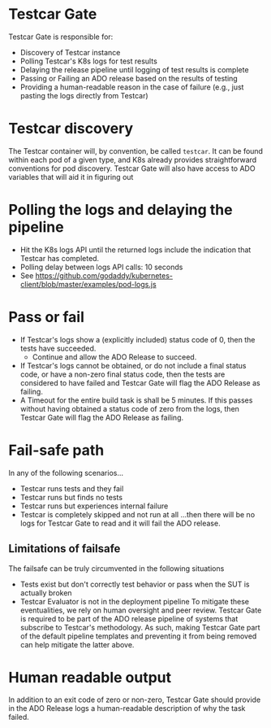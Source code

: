 # Testcar Gate
Testcar Gate is responsible for:
* Discovery of Testcar instance
* Polling Testcar's K8s logs for test results
* Delaying the release pipeline until logging of test results is complete
* Passing or Failing an ADO release based on the results of testing
* Providing a human-readable reason in the case of failure (e.g., just pasting the logs directly from Testcar)

# Testcar discovery
The Testcar container will, by convention, be called `testcar`. It can be found within each pod of a given type, and K8s already provides straightforward conventions for pod discovery.
Testcar Gate will also have access to ADO variables that will aid it in figuring out 

# Polling the logs and delaying the pipeline
* Hit the K8s logs API until the returned logs include the indication that Testcar has completed.
* Polling delay between logs API calls: 10 seconds
* See https://github.com/godaddy/kubernetes-client/blob/master/examples/pod-logs.js

# Pass or fail
* If Testcar's logs show a (explicitly included) status code of 0, then the tests have succeeded.
  * Continue and allow the ADO Release to succeed.
* If Testcar's logs cannot be obtained, or do not include a final status code, or have a non-zero final status code, then the tests are considered to have failed and Testcar Gate will flag the ADO Release as failing.
* A Timeout for the entire build task is shall be 5 minutes. If this passes without having obtained a status code of zero from the logs, then Testcar Gate will flag the ADO Release as failing.

# Fail-safe path
In any of the following scenarios...
* Testcar runs tests and they fail
* Testcar runs but finds no tests
* Testcar runs but experiences internal failure
* Testcar is completely skipped and not run at all
...then there will be no logs for Testcar Gate to read and it will fail the ADO release.

## Limitations of failsafe
The failsafe can be truly circumvented in the following situations
* Tests exist but don't correctly test behavior or pass when the SUT is actually broken
* Testcar Evaluator is not in the deployment pipeline
To mitigate these eventualities, we rely on human oversight and peer review.
Testcar Gate is required to be part of the ADO release pipeline of systems that subscribe to Testcar's methodology. As such, making Testcar Gate part of the default pipeline templates and preventing it from being removed can help mitigate the latter above.

# Human readable output
In addition to an exit code of zero or non-zero, Testcar Gate should provide in the ADO Release logs a human-readable description of why the task failed.
